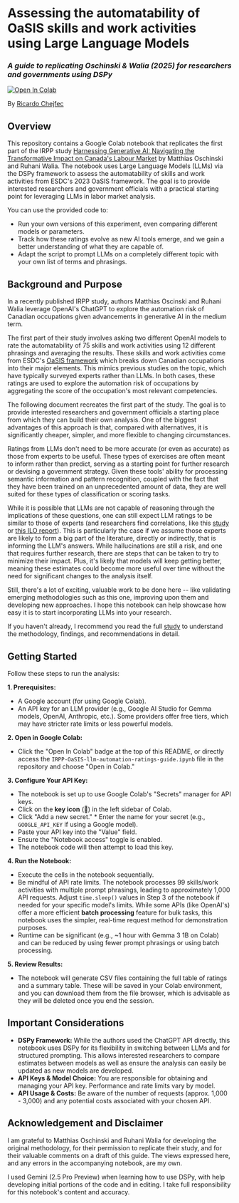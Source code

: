 # Assessing the automatability of OaSIS skills and work activities using Large Language Models  
### *A guide to replicating Oschinski & Walia (2025) for researchers and governments using DSPy*
[![Open In Colab](https://colab.research.google.com/assets/colab-badge.svg)](https://colab.research.google.com/github/rchejfec/IRPP-oasis-llm-automation-ratings-guide/blob/main/IRPP_oasis_llm_automation_ratings_guide.ipynb)

By [Ricardo Chejfec](https://github.com/rchejfec)
## Overview

This repository contains a Google Colab notebook that replicates the first part of the IRPP study [Harnessing Generative AI: Navigating the Transformative Impact on Canada's Labour Market](https://irpp.org/research-studies/harnessing-generative-ai/) by Matthias Oschinski and Ruhani Walia. The notebook uses Large Language Models (LLMs) via the DSPy framework to assess the automatability of skills and work activities from ESDC's 2023 OaSIS framework. The goal is to provide interested researchers and government officials with a practical starting point for leveraging LLMs in labor market analysis.

You can use the provided code to:
*	Run your own versions of this experiment, even comparing different models or parameters.
* Track how these ratings evolve as new AI tools emerge, and we gain a better understanding of what they are capable of.
* Adapt the script to prompt LLMs on a completely different topic with your own list of terms and phrasings.

## Background and Purpose 
In a recently published IRPP study, authors Matthias Oscinski and Ruhani Walia leverage OpenAI's ChatGPT to explore the automation risk of Canadian occupations given advancements in generative AI in the medium term.

The first part of their study involves asking two different OpenAI models to rate the automatability of 75 skills and work activities using 12 different phrasings and averaging the results. These skills and work activities come from ESDC's [OaSIS framework]( https://noc.esdc.gc.ca/Oasis/OasisWelcome) which breaks down Canadian occupations into their major elements. This mimics previous studies on the topic, which have typically surveyed experts rather than LLMs. In both cases, these ratings are used to explore the automation risk of occupations by aggregating the score of the occupation's most relevant competencies.

The following document recreates the first part of the study. The goal is to provide interested researchers and government officials a starting place from which they can build their own analysis. One of the biggest advantages of this approach is that, compared with alternatives, it is significantly cheaper, simpler, and more flexible to changing circumstances.

Ratings from LLMs don't need to be more accurate (or even as accurate) as those from experts to be useful. These types of exercises are often meant to inform rather than predict, serving as a starting point for further research or devising a government strategy. Given these tools' ability for processing semantic information and pattern recognition, coupled with the fact that they have been trained on an unprecedented amount of data, they are well suited for these types of classification or scoring tasks.

While it is possible that LLMs are not capable of reasoning through the implications of these questions, one can still expect LLM ratings to be similar to those of experts (and researchers find correlations, like this [study]( https://arxiv.org/abs/2303.10130) or [this ILO report](https://www.ilo.org/publications/generative-ai-and-jobs-refined-global-index-occupational-exposure)). This is particularly the case if we assume those experts are likely to form a big part of the literature, directly or indirectly, that is informing the LLM's answers. While hallucinations are still a risk, and one that requires further research, there are steps that can be taken to try to minimize their impact. Plus, it's likely that models will keep getting better, meaning these estimates could become more useful over time without the need for significant changes to the analysis itself.

Still, there's a lot of exciting, valuable work to be done here -- like validating emerging methodologies such as this one, improving upon them and developing new approaches. I hope this notebook can help showcase how easy it is to start incorporating LLMs into your research.

If you haven't already, I recommend you read the full [study](https://irpp.org/research-studies/harnessing-generative-ai/) to understand the methodology, findings, and recommendations in detail.

## Getting Started 
Follow these steps to run the analysis:

**1. Prerequisites:** 
  * A Google account (for using Google Colab). 
  * An API key for an LLM provider (e.g., Google AI Studio for Gemma models, OpenAI, Anthropic, etc.). Some providers offer free tiers, which may have stricter rate limits or less powerful models. 

**2. Open in Google Colab:** 
  * Click the "Open In Colab" badge at the top of this README, or directly access the `IRPP-OaSIS-llm-automation-ratings-guide.ipynb` file in the repository and choose "Open in Colab." 

**3. Configure Your API Key:** 
  * The notebook is set up to use Google Colab's "Secrets" manager for API keys. 
  * Click on the **key icon** (🔑) in the left sidebar of Colab. 
  * Click "Add a new secret." * Enter the name for your secret (e.g., `GOOGLE_API_KEY` if using a Google model). 
  * Paste your API key into the "Value" field. 
  * Ensure the "Notebook access" toggle is enabled. 
  * The notebook code will then attempt to load this key. 

**4. Run the Notebook:** 
  * Execute the cells in the notebook sequentially. 
  * Be mindful of API rate limits. The notebook processes 99 skills/work activities with multiple prompt phrasings, leading to approximately 1,000 API requests. Adjust `time.sleep()` values in Step 3 of the notebook if needed for your specific model's limits. While some APIs (like OpenAI's) offer a more efficient **batch processing** feature for bulk tasks, this notebook uses the simpler, real-time request method for demonstration purposes.
  * Runtime can be significant (e.g., ~1 hour with Gemma 3 1B on Colab) and can be reduced by using fewer prompt phrasings or using batch processing.

**5. Review Results:** 
 * The notebook will generate CSV files containing the full table of ratings and a summary table. These will be saved in your Colab environment, and you can download them from the file browser, which is advisable as they will be deleted once you end the session. 

## Important Considerations
* **DSPy Framework:** While the authors used the ChatGPT API directly, this notebook uses DSPy for its flexibility in switching between LLMs and for structured prompting. This allows interested researchers to compare estimates between models as well as ensure the analysis can easily be updated as new models are developed.
* **API Keys & Model Choice:** You are responsible for obtaining and managing your API key. Performance and rate limits vary by model. 
* **API Usage & Costs:** Be aware of the number of requests (approx. 1,000 - 3,000) and any potential costs associated with your chosen API. 

## Acknowledgement and Disclaimer
I am grateful to Matthias Oschinski and Ruhani Walia for developing the original methodology, for their permission to replicate their study, and for their valuable comments on a draft of this guide. The views expressed here, and any errors in the accompanying notebook, are my own.

I used Gemini (2.5 Pro Preview) when learning how to use DSPy, with help developing initial portions of the code and in editing. I take full responsibility for this notebook's content and accuracy.
